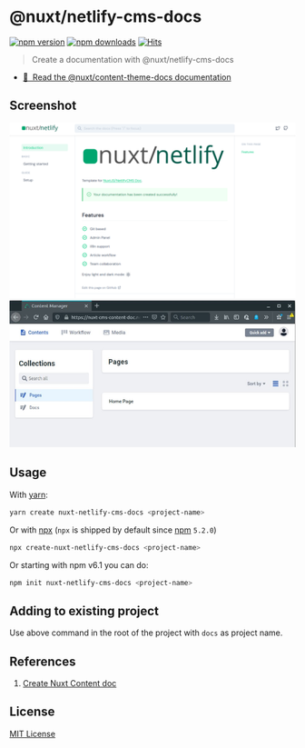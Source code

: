 # @nuxt/netlify-cms-docs

[![npm version][npm-version-src]][npm-version-href]
[![npm downloads][npm-downloads-src]][npm-downloads-href]
[![Hits](https://hits.seeyoufarm.com/api/count/incr/badge.svg?url=https%3A%2F%2Fgithub.com%2FRoboMx%2Fcreate-nuxt-netlify-cms-docs&count_bg=%2379C83D&title_bg=%23555555&icon=&icon_color=%23E7E7E7&title=hits&edge_flat=false)](https://hits.seeyoufarm.com)

> Create a documentation with @nuxt/netlify-cms-docs

- [📖 &nbsp;Read the @nuxt/content-theme-docs documentation](https://content.nuxtjs.org/themes/docs)

## Screenshot

<img src="https://github.com/RoboMx/create-nuxt-netlify-cms-docs/blob/master/assets/nuxt-tailwind.png?raw=true" alt="Nuxt Tailwind Docs" />
<img src="https://raw.githubusercontent.com/RoboMx/create-nuxt-netlify-cms-docs/master/assets/netlify-cms.jpeg?raw=true" alt="Netlify CMS" />

## Usage

With [yarn](https://yarnpkg.com/en/):

```bash
yarn create nuxt-netlify-cms-docs <project-name>
```

Or with [npx](https://www.npmjs.com/package/npx) (`npx` is shipped by default since [npm](https://www.npmjs.com/get-npm) `5.2.0`)

```bash
npx create-nuxt-netlify-cms-docs <project-name>
```

Or starting with npm v6.1 you can do:

```bash
npm init nuxt-netlify-cms-docs <project-name>
```

## Adding to existing project

Use above command in the root of the project with `docs` as project name.

## References

1. [Create Nuxt Content doc](https://github.com/nuxt/content/blob/dev/packages/create-nuxt-netlify-cms-docs)

## License

[MIT License](LICENSE)

<!-- Badges -->
[npm-version-src]: https://img.shields.io/npm/v/create-nuxt-netlify-cms-docs/latest.svg
[npm-version-href]: https://npmjs.com/package/create-nuxt-netlify-cms-docs

[npm-downloads-src]: https://img.shields.io/npm/dt/create-nuxt-netlify-cms-docs.svg
[npm-downloads-href]: https://npmjs.com/package/create-nuxt-netlify-cms-docs
